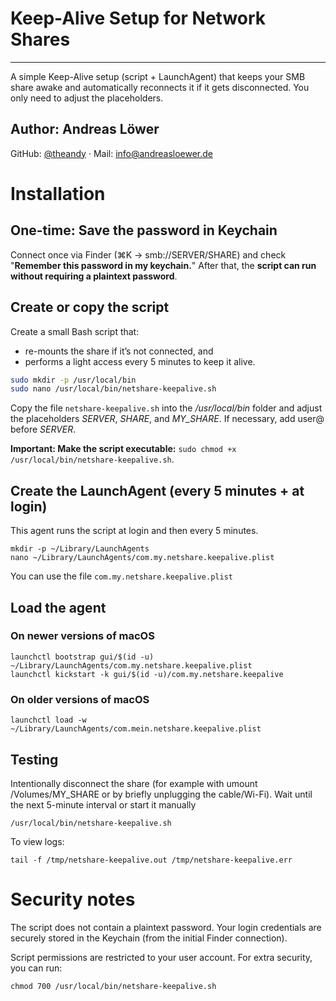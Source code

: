 # Keep-Alive Setup for Network Shares
***
A simple Keep-Alive setup (script + LaunchAgent) that keeps your SMB 
share awake and automatically reconnects it if it gets disconnected. 
You only need to adjust the placeholders.

## Author: Andreas Löwer
GitHub: [@theandy](https://github.com/theandy) · Mail: info@andreasloewer.de

# Installation

## One-time: Save the password in Keychain
Connect once via Finder (⌘K → smb://SERVER/SHARE) and check "**Remember this password in my keychain.**"
After that, the **script can run without requiring a plaintext password**.

## Create or copy the script
Create a small Bash script that:
* re-mounts the share if it’s not connected, and 
* performs a light access every 5 minutes to keep it alive.

```netshare-keepalive.sh
sudo mkdir -p /usr/local/bin
sudo nano /usr/local/bin/netshare-keepalive.sh
```

Copy the file `netshare-keepalive.sh` into the */usr/local/bin* folder and 
adjust the placeholders *SERVER*, *SHARE*, and *MY_SHARE*.
If necessary, add user@ before *SERVER*.

**Important: Make the script executable:** `sudo chmod +x /usr/local/bin/netshare-keepalive.sh`.

## Create the LaunchAgent (every 5 minutes + at login)
This agent runs the script at login and then every 5 minutes.
```LaunchAgent
mkdir -p ~/Library/LaunchAgents
nano ~/Library/LaunchAgents/com.my.netshare.keepalive.plist
```
You can use the file `com.my.netshare.keepalive.plist`

## Load the agent
### On newer versions of macOS
```new
launchctl bootstrap gui/$(id -u) ~/Library/LaunchAgents/com.my.netshare.keepalive.plist
launchctl kickstart -k gui/$(id -u)/com.my.netshare.keepalive
```
### On older versions of macOS
```old
launchctl load -w ~/Library/LaunchAgents/com.mein.netshare.keepalive.plist
```

## Testing
Intentionally disconnect the share (for example with umount /Volumes/MY_SHARE or by briefly unplugging the cable/Wi-Fi).
Wait until the next 5-minute interval or start it manually

```start
/usr/local/bin/netshare-keepalive.sh
```

To view logs:
```logs
tail -f /tmp/netshare-keepalive.out /tmp/netshare-keepalive.err
```

# Security notes
The script does not contain a plaintext password. Your login credentials are securely stored in the Keychain (from the initial Finder connection).

Script permissions are restricted to your user account. For extra security, you can run:
```security
chmod 700 /usr/local/bin/netshare-keepalive.sh
```